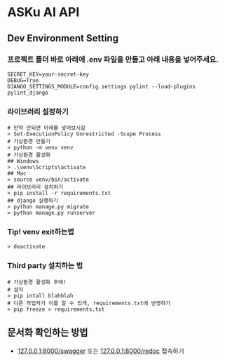 # ASKu AI API

## Dev Environment Setting

### 프로젝트 폴더 바로 아래에 .env 파일을 만들고 아래 내용을 넣어주세요.
```
SECRET_KEY=your-secret-key
DEBUG=True
DJANGO_SETTINGS_MODULE=config.settings pylint --load-plugins pylint_django
```

### 라이브러리 설정하기
```shell
# 만약 안되면 아래를 넣어보시길
> Set-ExecutionPolicy Unrestricted -Scope Process
# 가상환경 만들기
> python -m venv venv
# 가상환경 활성화
## Windows
> .\venv\Scripts\activate
## Mac
> source venv/bin/activate
## 라이브러리 설치하기
> pip install -r requirements.txt
## django 실행하기
> python manage.py migrate
> python manage.py runserver
```

### Tip! venv exit하는법
```shell
> deactivate
```

### Third party 설치하는 법

```shell
# 가상환경 활성화 후에!
# 설치
> pip intall blahblah
# 다른 작업자가 이를 알 수 있게, requirements.txt에 반영하기
> pip freeze > requirements.txt
```

## 문서화 확인하는 방법
- [127.0.0.1:8000/swagger](127.0.0.1:8000/swagger) 또는 [127.0.0.1:8000/redoc](127.0.0.1:8000/redoc) 접속하기 